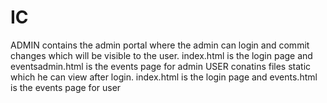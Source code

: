 # IC
ADMIN contains the admin portal where the admin can login and commit changes which will be visible to the user.
index.html is the login page and eventsadmin.html is the events page for admin
USER conatins files static which he can view after login.
index.html is the login page and events.html is the events page for user
